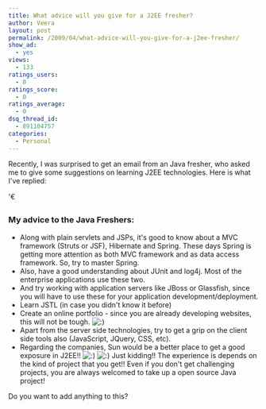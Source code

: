```yaml
---
title: What advice will you give for a J2EE fresher?
author: Veera
layout: post
permalink: /2009/04/what-advice-will-you-give-for-a-j2ee-fresher/
show_ad:
  - yes
views:
  - 133
ratings_users:
  - 0
ratings_score:
  - 0
ratings_average:
  - 0
dsq_thread_id:
  - 891104757
categories:
  - Personal
---
```


Recently, I was surprised to get an email from an Java fresher, who asked me to give some suggestions on learning J2EE technologies. Here is what I've replied:

'€

### My advice to the Java Freshers:

*   Along with plain servlets and JSPs, it's good to know about a MVC framework (Struts or JSF), Hibernate and Spring. These days Spring is getting more attention as both MVC framework and as data access framework. So, try to master Spring.
*   Also, have a good understanding about JUnit and log4j. Most of the enterprise applications use these two.
*   And try working with application servers like JBoss or Glassfish, since you will have to use these for your application development/deployment.
*   Learn JSTL (in case you didn't know it before)
*   Create an online portfolio - since you are already developing websites, this will not be tough. ![:)][1] 
*   Apart from the server side technologies, try to get a grip on the client side tools also (JavaScript, JQuery, CSS, etc).
*   Regarding the companies, Sun would be a better place to get a good exposure in J2EE!! ![:)][1] ![:)][1] Just kidding!! The experience is depends on the kind of project that you get!! Even if you don't get challenging projects, you are always welcomed to take up a open source Java project!

 [1]: http://veerasundar.com/blog/wp-includes/images/smilies/icon_smile.gif

Do you want to add anything to this?